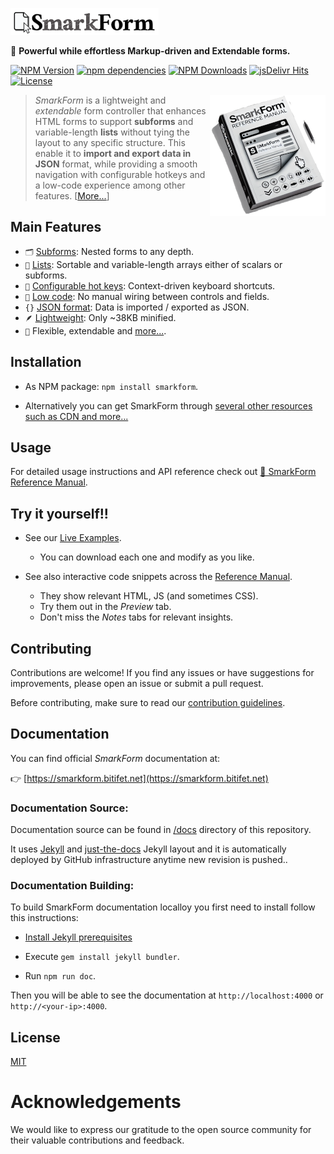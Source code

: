 [![SmarkForm Logo](docs/assets/SmarkForm_logo.png)](https://www.npmjs.com/package/smarkform)

🚀 **Powerful while effortless Markup-driven and Extendable forms.**

[![NPM Version][npm-image]][npm-url]
[![npm dependencies][dependencies-image]][dependencies-url]
[![NPM Downloads][downloads-image]][downloads-url]
[![jsDelivr Hits][cdnhits-image]][cdnhits-url]
[![License][license-image]][license-url]
<!-- Highlighting fix: []() -->

<a href="https://smarkform.bitifet.net">
<img align="right" alt="Reference Manual" src="docs/assets/ReferenceManual.png" />
</a>

> *SmarkForm* is a lightweight and *extendable* form controller that enhances
HTML forms to support **subforms** and variable-length **lists** without tying
the layout to any specific structure. This enable it to **import and export
data in JSON** format, while providing a smooth navigation with configurable
hotkeys and a low-code experience among other features.
\[[More...](https://smarkform.bitifet.net/about/introduction)\]


## Main Features

  * `🗂` [Subforms](https://smarkform.bitifet.net/about/showcase#nested-forms):
    Nested forms to any depth.
  * `📑` [Lists](https://smarkform.bitifet.net/about/showcase#lists): Sortable and
    variable-length arrays either of scalars or subforms.
  * `🫳` [Configurable hot
    keys](https://smarkform.bitifet.net/about/showcase#context-driven-keyboard-shortcuts):
    Context-driven keyboard shortcuts.
  * `🧩` [Low code](https://smarkform.bitifet.net/about/showcase#basic-form): No
    manual wiring between controls and fields.
  * `{}` [JSON
    format](https://smarkform.bitifet.net/about/showcase#import-and-export-data):
    Data is imported / exported as JSON.
  * `🪶` [Lightweight](https://smarkform.bitifet.net/resources/download): Only ~38KB
    minified.
  * `💪` Flexible, extendable and
    [more...](https://smarkform.bitifet.net/about/features).


## Installation

  * As NPM package: `npm install smarkform`.

  * Alternatively you can get SmarkForm through [several other resources such
    as CDN and
    more...](https://smarkform.bitifet.net/getting_started/getting_smarkform)

## Usage

For detailed usage instructions and API reference check out [📔 SmarkForm
Reference Manual](https://smarkform.bitifet.net).


## Try it yourself!!

  * See our [Live Examples](https://smarkform.bitifet.net/resources/examples).
    - You can download each one and modify as you like.

  * See also interactive code snippets across the [Reference Manual](https://smarkform.bitifet.net).
    - They show relevant HTML, JS (and sometimes CSS).
    - Try them out in the *Preview* tab.
    - Don't miss the *Notes* tabs for relevant insights.


## Contributing

Contributions are welcome! If you find any issues or have suggestions for improvements, please open an issue or submit a pull request.

Before contributing, make sure to read our [contribution guidelines](https://smarkform.bitifet.net/community/contributing).


## Documentation

You can find official *SmarkForm* documentation at:

  👉 [https://smarkform.bitifet.net](https://smarkform.bitifet.net)


### Documentation Source:

Documentation source can be found in [/docs](/docs) directory of this
repository.

It uses [Jekyll](https://jekyllrb.com/) and
[just-the-docs](https://just-the-docs.github.io/just-the-docs/) Jekyll layout
and it is automatically deployed by GitHub infrastructure anytime new revision
is pushed..


### Documentation Building:

To build SmarkForm documentation localloy you first need to install follow this
instructions:

  * [Install Jekyll prerequisites](https://jekyllrb.com/docs/installation/)

  * Execute `gem install jekyll bundler`.

  * Run `npm run doc`.

Then you will be able to see the documentation at `http://localhost:4000` or
`http://<your-ip>:4000`.


## License

  [MIT](LICENSE)


# Acknowledgements

We would like to express our gratitude to the open source community for their valuable contributions and feedback.


[npm-image]: https://img.shields.io/npm/v/smarkform.svg
[npm-url]: https://npmjs.org/package/smarkform
[dependencies-image]: https://img.shields.io/badge/dependencies-0-green
[dependencies-url]: https://www.npmjs.com/package/smarkform?activeTab=dependencies
[downloads-image]: https://img.shields.io/npm/dm/smarkform.svg
[downloads-url]: https://npmjs.org/package/smarkform
[cdnhits-image]: https://data.jsdelivr.com/v1/package/npm/smarkform/badge?style=rounded
[cdnhits-url]: https://www.jsdelivr.com/package/npm/smarkform
[license-image]: https://img.shields.io/badge/license-MIT-brightgreen.svg
[license-url]: https://opensource.org/licenses/MIT

